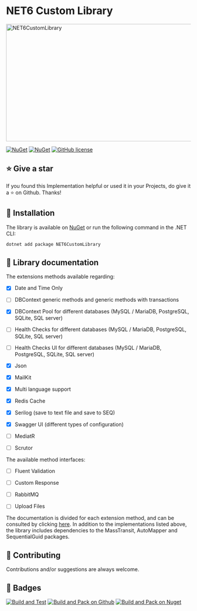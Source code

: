 # NET6 Custom Library

<img src="https://socialify.git.ci/AngeloDotNet/NET6CustomLibrary/image?description=1&forks=1&issues=1&language=1&name=1&owner=1&pulls=1&stargazers=1&theme=Light" alt="NET6CustomLibrary" width="640" height="320" />

[![NuGet](https://img.shields.io/nuget/v/NET6CustomLibrary.svg?style=for-the-badge)](https://www.nuget.org/packages/NET6CustomLibrary)
[![NuGet](https://img.shields.io/nuget/dt/NET6CustomLibrary.svg?style=for-the-badge)](https://www.nuget.org/packages/NET6CustomLibrary)
[![GitHub license](https://img.shields.io/github/license/AngeloDotNet/NET6CustomLibrary?style=for-the-badge)](https://github.com/AngeloDotNet/NET6CustomLibrary/blob/main/LICENSE)


<!-- Collection of tools mostly used in my private and/or work projects thus avoiding the duplication of repetitive code. -->


## :star: Give a star

If you found this Implementation helpful or used it in your Projects, do give it a :star: on Github. Thanks!


## :dvd: Installation

The library is available on [NuGet](https://www.nuget.org/packages/NET6CustomLibrary) or run the following command in the .NET CLI:

```bash
dotnet add package NET6CustomLibrary
```


## :memo: Library documentation

The extensions methods available regarding:

- [x] Date and Time Only<br>
- [ ] DBContext generic methods and generic methods with transactions<br>
- [x] DBContext Pool for different databases (MySQL / MariaDB, PostgreSQL, SQLite, SQL server)<br>
- [ ] Health Checks for different databases (MySQL / MariaDB, PostgreSQL, SQLite, SQL server)<br>
- [ ] Health Checks UI for different databases (MySQL / MariaDB, PostgreSQL, SQLite, SQL server)<br>
- [x] Json<br>
- [x] MailKit<br>
- [x] Multi language support<br>
- [x] Redis Cache<br>
- [x] Serilog (save to text file and save to SEQ)<br>
- [x] Swagger UI (different types of configuration)<br>
- [ ] MediatR<br>
- [ ] Scrutor


The available method interfaces:

- [ ] Fluent Validation<br>
- [ ] Custom Response<br>
- [ ] RabbitMQ<br>
- [ ] Upload Files


The documentation is divided for each extension method, and can be consulted by clicking [here](https://github.com/AngeloDotNet/NET6CustomLibrary/blob/main/src/NET6CustomLibrary/Docs/).
In addition to the implementations listed above, the library includes dependencies to the MassTransit, AutoMapper and SequentialGuid packages.


## :muscle: Contributing

Contributions and/or suggestions are always welcome.


## :beginner: Badges

[![Build and Test](https://github.com/AngeloDotNet/NET6CustomLibrary/actions/workflows/build.yml/badge.svg)](https://github.com/AngeloDotNet/NET6CustomLibrary/actions/workflows/build.yml)
[![Build and Pack on Github](https://github.com/AngeloDotNet/NET6CustomLibrary/actions/workflows/dotnet-github.yml/badge.svg)](https://github.com/AngeloDotNet/NET6CustomLibrary/actions/workflows/dotnet-github.yml)
[![Build and Pack on Nuget](https://github.com/AngeloDotNet/NET6CustomLibrary/actions/workflows/dotnet-nuget.yml/badge.svg)](https://github.com/AngeloDotNet/NET6CustomLibrary/actions/workflows/dotnet-nuget.yml)
